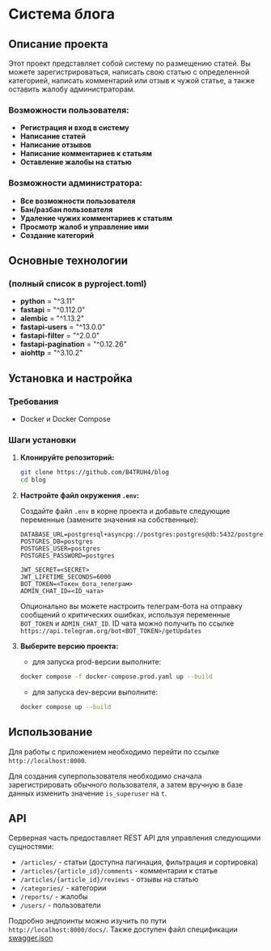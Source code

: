 # Система блога

## Описание проекта

Этот проект представляет собой систему по размещению статей. Вы можете зарегистрироваться, написать свою статью с определенной категорией, написать комментарий или отзыв к чужой статье, а также оставить жалобу администраторам.

### Возможности пользователя:
- **Регистрация и вход в систему**
- **Написание статей**
- **Написание отзывов**
- **Написание комментариев к статьям**
- **Оставление жалобы на статью**

### Возможности администратора:
- **Все возможности пользователя**
- **Бан/разбан пользователя**
- **Удаление чужих комментариев к статьям**
- **Просмотр жалоб и управление ими**
- **Создание категорий**

## Основные технологии
### (полный список в pyproject.toml)

- **python** = "^3.11"
- **fastapi** = "^0.112.0"
- **alembic** = "^1.13.2"
- **fastapi-users** = "^13.0.0"
- **fastapi-filter** = "^2.0.0"
- **fastapi-pagination** = "^0.12.26"
- **aiohttp** = "^3.10.2"

## Установка и настройка

### Требования

- Docker и Docker Compose

### Шаги установки

1. **Клонируйте репозиторий:**

    ```bash
    git clone https://github.com/B4TRUH4/blog
    cd blog
    ```

2. **Настройте файл окружения `.env`:**

    Создайте файл `.env` в корне проекта и добавьте следующие переменные (замените значения на собственные):

    ```env
   DATABASE_URL=postgresql+asyncpg://postgres:postgres@db:5432/postgres
   POSTGRES_DB=postgres
   POSTGRES_USER=postgres
   POSTGRES_PASSWORD=postgres
   
   JWT_SECRET=<SECRET>
   JWT_LIFETIME_SECONDS=6000
   BOT_TOKEN=<Токен_бота_телеграм>
   ADMIN_CHAT_ID=<ID_чата>
    ```
   Опционально вы можете настроить телеграм-бота на отправку сообщений о критических ошибках, используя переменные `BOT_TOKEN` и `ADMIN_CHAT_ID`. ID чата можно получить по ссылке `https://api.telegram.org/bot<BOT_TOKEN>/getUpdates`

3. **Выберите версию проекта:**
   - для запуска prod-версии выполните:
    ```bash
    docker compose -f docker-compose.prod.yaml up --build
    ```
   - для запуска dev-версии выполните:
    ```bash
    docker compose up --build
    ```

## Использование

Для работы с приложением необходимо перейти по ссылке `http://localhost:8000`.

Для создания суперпользователя необходимо сначала зарегистрировать обычного пользователя, а затем вручную в базе данных изменить значение `is_superuser` на `t`.

## API

Серверная часть предоставляет REST API для управления следующими сущностями:

- `/articles/` - статьи (доступна пагинация, фильтрация и сортировка)
- `/articles/{article_id}/comments` - комментарии к статье
- `/articles/{article_id}/reviews` - отзывы на статью
- `/categories/` - категории
- `/reports/` - жалобы
- `/users/` - пользователи

Подробно эндпоинты можно изучить по пути `http://localhost:8000/docs/`. Также доступен файл спецификации [swagger.json](swagger.json)
